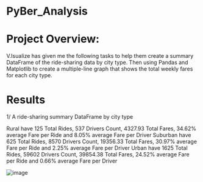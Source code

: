# PyBer_Analysis
# Project Overview:

V.Isualize has given me the following tasks to help them create a summary DataFrame of the ride-sharing data by city type. Then using Pandas and Matplotlib to create a multiple-line graph that shows the total weekly fares for each city type.

# Results

1/ A ride-sharing summary DataFrame by city type

Rural have 125 Total Rides, 537 Drivers Count, 4327.93 Total Fares, 34.62% average Fare per Ride and 8.05% average Fare per Driver
Suburban have 625 Total Rides, 8570 Drivers Count, 19356.33 Total Fares, 30.97% average Fare per Ride and 2.25% average Fare per Driver
Urban have 1625 Total Rides, 59602 Drivers Count, 39854.38 Total Fares, 24.52% average Fare per Ride and 0.66% average Fare per Driver

![image](https://user-images.githubusercontent.com/89699219/136706368-f3f35e5c-6b73-4a15-8760-de2a05472616.png)
